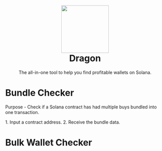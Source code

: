 <h1 align="center">
	<img src="https://i.imgur.com/Ok56fSu.png" width="150px"><br>
    Dragon
</h1>
<p align="center">
	The all-in-one tool to help you find profitable wallets on Solana.
</p>

<h1 align="left">
Bundle Checker 
</h1>
<p>Purpose - Check if a Solana contract has had multiple buys bundled into one transaction.</p>
<p>
1. Input a contract address.
2. Receive the bundle data.
</p>

<h1 align="left">
Bulk Wallet Checker
</h1>
